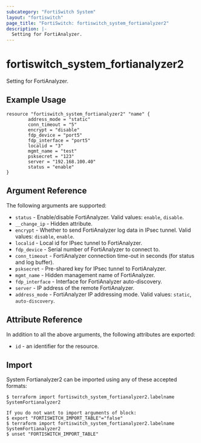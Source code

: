 ```yaml
---
subcategory: "FortiSwitch System"
layout: "fortiswitch"
page_title: "FortiSwitch: fortiswitch_system_fortianalyzer2"
description: |-
  Setting for FortiAnalyzer.
---
```


# fortiswitch_system_fortianalyzer2
Setting for FortiAnalyzer.

## Example Usage

```hcl
resource "fortiswitch_system_fortianalyzer2" "name" {
        address_mode = "static"
        conn_timeout = "5"
        encrypt = "disable"
        fdp_device = "port5"
        fdp_interface = "port5"
        localid = "3"
        mgmt_name = "test"
        psksecret = "123"
        server = "192.168.100.40"
        status = "enable"
}
```

## Argument Reference

The following arguments are supported:

* `status` - Enable/disable FortiAnalyzer. Valid values: `enable`, `disable`.
* `__change_ip` - Hidden attribute.
* `encrypt` - Whether to send FortiAnalyzer log data in IPsec tunnel. Valid values: `disable`, `enable`.
* `localid` - Local id for IPsec tunnel to FortiAnalyzer.
* `fdp_device` - Serial number of FortiAnalyzer to connect to.
* `conn_timeout` - FortiAnalyzer connection time-out in seconds (for status and log buffer).
* `psksecret` - Pre-shared key for IPsec tunnel to FortiAnalyzer.
* `mgmt_name` - Hidden management name of FortiAnalyzer.
* `fdp_interface` - Interface for FortiAnalyzer auto-discovery.
* `server` - IP address of the remote FortiAnalyzer.
* `address_mode` - FortiAnalyzer IP addressing mode. Valid values: `static`, `auto-discovery`.


## Attribute Reference

In addition to all the above arguments, the following attributes are exported:
* `id` - an identifier for the resource.

## Import

System Fortianalyzer2 can be imported using any of these accepted formats:
```
$ terraform import fortiswitch_system_fortianalyzer2.labelname SystemFortianalyzer2

If you do not want to import arguments of block:
$ export "FORTISWITCH_IMPORT_TABLE"="false"
$ terraform import fortiswitch_system_fortianalyzer2.labelname SystemFortianalyzer2
$ unset "FORTISWITCH_IMPORT_TABLE"
```
